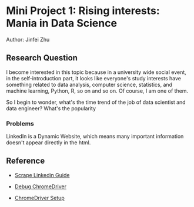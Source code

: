 # Mini Project 1: Rising interests: Mania in Data Science

Author: Jinfei Zhu

## Research Question

I become interested in this topic because in a university wide social event, in the self-introduction part, it looks like everyone's study interests have something related to data analysis, computer science, statistics, and machine learning, Python, R, so on and so on. Of course, I am one of them. 

So I begin to wonder, what's the time trend of the job of data scientist and data engineer? What's the popularity 

### Problems
LinkedIn is a Dynamic Website, which means many important information doesn't appear directly in the html.




## Reference

- [Scrape Linkedin Guide](https://maoviola.medium.com/a-complete-guide-to-web-scraping-linkedin-job-postings-ad290fcaa97f)

- [Debug ChromeDriver](https://stackoverflow.com/questions/60362018/macos-catalinav-10-15-3-error-chromedriver-cannot-be-opened-because-the-de)

- [ChromeDriver Setup](https://zwbetz.com/download-chromedriver-binary-and-add-to-your-path-for-automated-functional-testing/)



